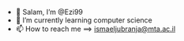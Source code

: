 - 👋 Salam, I’m @Ezi99    
- 🌱 I’m currently learning computer science
- 📫 How to reach me ==> ismaeljubranja@mta.ac.il

<!---
Ezi99/Ezi99 is a ✨ special ✨ repository because its `README.md` (this file) appears on your GitHub profile.
You can click the Preview link to take a look at your changes.
--->
